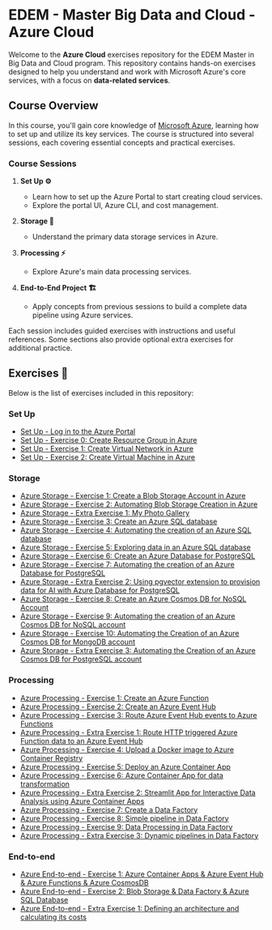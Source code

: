 # EDEM - Master Big Data and Cloud - Azure Cloud

Welcome to the **Azure Cloud** exercises repository for the EDEM Master in Big Data and Cloud program. This repository contains hands-on exercises designed to help you understand and work with Microsoft Azure's core services, with a focus on **data-related services**.

## Course Overview

In this course, you'll gain core knowledge of [Microsoft Azure](https://azure.microsoft.com/en-us/?msockid=031b26ad269166ac0a58327e2796675a), learning how to set up and utilize its key services. The course is structured into several sessions, each covering essential concepts and practical exercises.

### Course Sessions

1. **Set Up ⚙️**

   - Learn how to set up the Azure Portal to start creating cloud services.
   - Explore the portal UI, Azure CLI, and cost management.

2. **Storage 💾**

   - Understand the primary data storage services in Azure.

3. **Processing ⚡**

   - Explore Azure's main data processing services.

4. **End-to-End Project 🏗️**

   - Apply concepts from previous sessions to build a complete data pipeline using Azure services.

Each session includes guided exercises with instructions and useful references. Some sections also provide optional extra exercises for additional practice.

## Exercises 📝

Below is the list of exercises included in this repository:

### Set Up
- [Set Up - Log in to the Azure Portal](./0-Setup/Setup/README.md)
- [Set Up - Exercise 0: Create Resource Group in Azure](./0-Setup/Exercise0/README.md)
- [Set Up - Exercise 1: Create Virtual Network in Azure](./0-Setup/Exercise1/README.md)
- [Set Up - Exercise 2: Create Virtual Machine in Azure](./0-Setup/Exercise2/README.md)

### Storage
- [Azure Storage - Exercise 1: Create a Blob Storage Account in Azure](./1-Storage/Exercise01)
- [Azure Storage - Exercise 2: Automating Blob Storage Creation in Azure](./1-Storage/Exercise02)
- [Azure Storage - Extra Exercise 1: My Photo Gallery](./1-Storage/Extra01)
- [Azure Storage - Exercise 3: Create an Azure SQL database](./1-Storage/Exercise03)
- [Azure Storage - Exercise 4: Automating the creation of an Azure SQL database](./1-Storage/Exercise04)
- [Azure Storage - Exercise 5: Exploring data in an Azure SQL database](./1-Storage/Exercise05)
- [Azure Storage - Exercise 6: Create an Azure Database for PostgreSQL](./1-Storage/Exercise06)
- [Azure Storage - Exercise 7: Automating the creation of an Azure Database for PostgreSQL](./1-Storage/Exercise07)
- [Azure Storage - Extra Exercise 2: Using pgvector extension to provision data for AI with Azure Database for PostgreSQL](./1-Storage/Extra02)
- [Azure Storage - Exercise 8: Create an Azure Cosmos DB for NoSQL Account](./1-Storage/Exercise08)
- [Azure Storage - Exercise 9: Automating the creation of an Azure Cosmos DB for NoSQL account](./1-Storage/Exercise09)
- [Azure Storage - Exercise 10: Automating the Creation of an Azure Cosmos DB for MongoDB account](./1-Storage/Exercise10)
- [Azure Storage - Extra Exercise 3: Automating the Creation of an Azure Cosmos DB for PostgreSQL account](./1-Storage/Extra03)

### Processing
- [Azure Processing - Exercise 1: Create an Azure Function](./2-Processing/Exercise01/)
- [Azure Processing - Exercise 2: Create an Azure Event Hub](./2-Processing/Exercise02/)
- [Azure Processing - Exercise 3: Route Azure Event Hub events to Azure Functions](./2-Processing/Exercise03/)
- [Azure Processing - Extra Exercise 1: Route HTTP triggered Azure Function data to an Azure Event Hub](./2-Processing/Extra01)
- [Azure Processing - Exercise 4: Upload a Docker image to Azure Container Registry](./2-Processing/Exercise04/)
- [Azure Processing - Exercise 5: Deploy an Azure Container App](./2-Processing/Exercise05/)
- [Azure Processing - Exercise 6: Azure Container App for data transformation](./2-Processing/Exercise06/)
- [Azure Processing - Extra Exercise 2: Streamlit App for Interactive Data Analysis using Azure Container Apps](./2-Processing/Extra02/)
- [Azure Processing - Exercise 7: Create a Data Factory](./2-Processing/Exercise07/)
- [Azure Processing - Exercise 8: Simple pipeline in Data Factory](./2-Processing/Exercise08/)
- [Azure Processing - Exercise 9: Data Processing in Data Factory](./2-Processing/Exercise09/)
- [Azure Processing - Extra Exercise 3: Dynamic pipelines in Data Factory](./2-Processing/Extra03/)

### End-to-end
- [Azure End-to-end - Exercise 1: Azure Container Apps & Azure Event Hub & Azure Functions & Azure CosmosDB](./3-End-to-end/Exercise01)
- [Azure End-to-end - Exercise 2: Blob Storage & Data Factory & Azure SQL Database](./3-End-to-end/Exercise02)
- [Azure End-to-end - Extra Exercise 1: Defining an architecture and calculating its costs](./3-End-to-end/Extra01/)